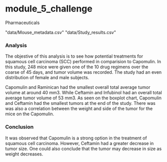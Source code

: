 # module_5_challenge
Pharmaceuticals

"data/Mouse_metadata.csv"
"data/Study_results.csv"


### Analysis ###

The objestive of this analysis is to see how potential treatments for squamous cell carcinoma (SCC) performed in comparision to Capomulin.  In this study, 248 mice were given one of the 10 drug regimens over the coarse of 45 days, and tumor volume was recorded.  The study had an even distribution of female and male subjects.

Capomulin and Raminican had the smallest overall total average tumor volume at around 40 mm3.  While Ceftamin and Infubinol had an overall total average tumor volume of 53 mm3.  As seen on the boxplot chart, Capomulin and Ceftamin had the smallest tumors at the end of the study.  There was was also a correlation between the weight and side of the tumor for the mice on the Capomulin.
 
### Conclusion ###

It was observed that Capomulin is a strong option in the treatment of squamous cell carcinoma.  However, Ceftamin had a greater decrease in tumor size.  One could also conclude that the tumor may decrease in size as weight decreases.
 
